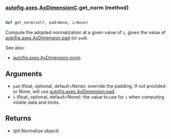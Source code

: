 ### [autofig](autofig.md).[axes](autofig.axes.md).[AxDimensionC](autofig.axes.AxDimensionC.md).get_norm (method)


```py

def get_norm(self, pad=None, i=None)

```



Compute the adopted normalization at a given value of `i`, given the
value of [autofig.axes.AxDimension.pad](autofig.axes.AxDimension.pad.md) (or `pad`).

See also:

* [autofig.axes.AxDimension.norm](autofig.axes.AxDimension.norm.md)

Arguments
-----------
* `pad` (float, optional, default=None): override the padding.  If not
    provided or None, will use [autofig.axes.AxDimension.pad](autofig.axes.AxDimension.pad.md).
* `i` (float, optional, default=None): the value to use for `i` when
    computing visible data and limits.

Returns
--------
* (plt.Normalize object)

